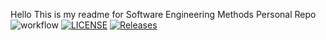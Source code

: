 
Hello This is my readme for Software Engineering Methods Personal Repo
![workflow](https://github.com/calan-dev/seMethods/actions/workflows/main.yml/badge.svg)
[![LICENSE](https://img.shields.io/github/license/calan-dev/devops.svg?style=flat-square)](https://github.com/calan-dev/seMethods/blob/master/LICENSE)
[![Releases](https://img.shields.io/github/release/calan-dev/devops/all.svg?style=flat-square)](https://github.com/calan-dev/seMethods/releases)

